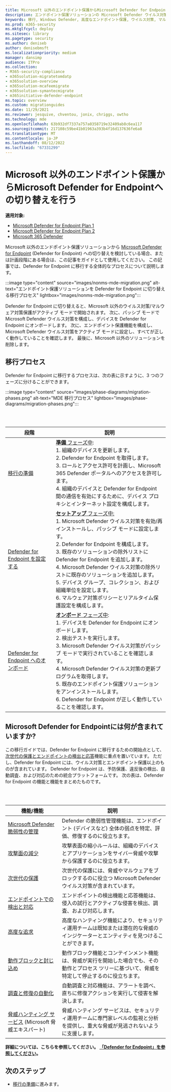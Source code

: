 ```yaml
---
title: Microsoft 以外のエンドポイント保護からMicrosoft Defender for Endpointへの切り替えを行う
description: エンドポイント保護ソリューションの Microsoft Defender ウイルス対策を含むMicrosoft Defender for Endpointに切り替えます。
keywords: 移行, Windows Defender, 高度なエンドポイント保護, ウイルス対策, マルウェア対策, パッシブ モード, アクティブ モード
ms.prod: m365-security
ms.mktglfcycl: deploy
ms.sitesec: library
ms.pagetype: security
ms.author: deniseb
author: denisebmsft
ms.localizationpriority: medium
manager: dansimp
audience: ITPro
ms.collection:
- M365-security-compliance
- m365solution-migratetomdatp
- m365solution-overview
- m365solution-mcafeemigrate
- m365solution-symantecmigrate
- m365initiative-defender-endpoint
ms.topic: overview
ms.custom: migrationguides
ms.date: 11/29/2021
ms.reviewer: jesquive, chventou, jonix, chriggs, owtho
ms.technology: mde
ms.openlocfilehash: 63b932df7337a757a0358719e32409ab8c6ea117
ms.sourcegitcommit: 217108c59be41b01963a393b4f16d137636fe6a8
ms.translationtype: MT
ms.contentlocale: ja-JP
ms.lasthandoff: 08/12/2022
ms.locfileid: "67331299"
---
```

# <a name="make-the-switch-from-non-microsoft-endpoint-protection-to-microsoft-defender-for-endpoint"></a>Microsoft 以外のエンドポイント保護からMicrosoft Defender for Endpointへの切り替えを行う

**適用対象:**
- [Microsoft Defender for Endpoint Plan 1](https://go.microsoft.com/fwlink/?linkid=2154037)
- [Microsoft Defender for Endpoint Plan 2](https://go.microsoft.com/fwlink/?linkid=2154037)
- [Microsoft 365 Defender](https://go.microsoft.com/fwlink/?linkid=2118804)


Microsoft 以外のエンドポイント保護ソリューションから [Microsoft Defender for Endpoint](microsoft-defender-endpoint.md) (Defender for Endpoint) への切り替えを検討している場合、または計画段階にある場合は、この記事をガイドとして使用してください。 この記事では、Defender for Endpoint に移行する全体的なプロセスについて説明します。

:::image type="content" source="images/nonms-mde-migration.png" alt-text="エンドポイント保護ソリューションを Defender for Endpoint に切り替える移行プロセス" lightbox="images/nonms-mde-migration.png":::

Defender for Endpoint に切り替えると、Microsoft 以外のウイルス対策/マルウェア対策保護がアクティブ モードで開始されます。 次に、パッシブ モードで Microsoft Defender ウイルス対策を構成し、デバイスを Defender for Endpoint にオンボードします。 次に、エンドポイント保護機能を構成し、Microsoft Defender ウイルス対策をアクティブ モードに設定し、すべてが正しく動作していることを確認します。 最後に、Microsoft 以外のソリューションを削除します。

## <a name="the-migration-process"></a>移行プロセス

Defender for Endpoint に移行するプロセスは、次の表に示すように、3 つのフェーズに分けることができます。

:::image type="content" source="images/phase-diagrams/migration-phases.png" alt-text="MDE 移行プロセス" lightbox="images/phase-diagrams/migration-phases.png":::


<br/><br/>

|段階|説明|
|--|--|
|[移行の準備](switch-to-mde-phase-1.md)|[**準備** フェーズ中](switch-to-mde-phase-1.md): <br/>1. 組織のデバイスを更新します。<br/>2. Defender for Endpoint を取得します。<br/>3. ロールとアクセス許可を計画し、Microsoft 365 Defender ポータルへのアクセスを許可します。<br/>4. 組織のデバイスと Defender for Endpoint 間の通信を有効にするために、デバイス プロキシとインターネット設定を構成します。 |
|[Defender for Endpoint を設定する](switch-to-mde-phase-2.md)|[**セットアップ** フェーズ中:](switch-to-mde-phase-2.md) <br/>1. Microsoft Defender ウイルス対策を有効/再インストールし、パッシブ モードに設定します。<br/>2. Defender for Endpoint を構成します。<br/>3. 既存のソリューションの除外リストに Defender for Endpoint を追加します。<br/>4. Microsoft Defender ウイルス対策の除外リストに既存のソリューションを追加します。<br/>5. デバイス グループ、コレクション、および組織単位を設定します。<br/>6. マルウェア対策ポリシーとリアルタイム保護設定を構成します。|
|[Defender for Endpoint へのオンボード](switch-to-mde-phase-3.md)|[**オンボード** フェーズ中](switch-to-mde-phase-3.md): <br/>1. デバイスを Defender for Endpoint にオンボードします。<br/>2. 検出テストを実行します。<br/>3. Microsoft Defender ウイルス対策がパッシブ モードで実行されていることを確認します。<br/>4. Microsoft Defender ウイルス対策の更新プログラムを取得します。<br/>5. 既存のエンドポイント保護ソリューションをアンインストールします。<br/>6. Defender for Endpoint が正しく動作していることを確認します。|

## <a name="whats-included-in-microsoft-defender-for-endpoint"></a>Microsoft Defender for Endpointには何が含まれていますか?

この移行ガイドでは、Defender for Endpoint に移行するための開始点として、[次世代の保護](microsoft-defender-antivirus-in-windows-10.md)[とエンドポイントの検出と応答](overview-endpoint-detection-response.md)機能に重点を置いています。 ただし、Defender for Endpoint には、ウイルス対策とエンドポイント保護以上のものが含まれています。 Defender for Endpoint は、予防保護、違反後の検出、自動調査、および対応のための統合プラットフォームです。 次の表は、Defender for Endpoint の機能と機能をまとめたものです。

<br/><br/>

|機能/機能|説明|
|---|---|
|[Microsoft Defender 脆弱性の管理](next-gen-threat-and-vuln-mgt.md)|Defender の脆弱性管理機能は、エンドポイント (デバイスなど) 全体の弱点を特定、評価、修復するのに役立ちます。|
|[攻撃面の減少](overview-attack-surface-reduction.md)|攻撃表面の縮小ルールは、組織のデバイスとアプリケーションをサイバー脅威や攻撃から保護するのに役立ちます。|
|[次世代の保護](microsoft-defender-antivirus-in-windows-10.md)|次世代の保護には、脅威やマルウェアをブロックするのに役立つ Microsoft Defender ウイルス対策が含まれています。|
|[エンドポイントでの検出と対応](overview-endpoint-detection-response.md)|エンドポイントの検出機能と応答機能は、侵入の試行とアクティブな侵害を検出、調査、および対応します。|
|[高度な追求](advanced-hunting-overview.md)|高度なハンティング機能により、セキュリティ運用チームは既知または潜在的な脅威のインジケーターとエンティティを見つけることができます。|
|[動作ブロックと封じ込め](behavioral-blocking-containment.md)|動作ブロック機能とコンテインメント機能は、脅威が実行を開始した場合でも、その動作とプロセス ツリーに基づいて、脅威を特定して停止するのに役立ちます。|
|[調査と修復の自動化](automated-investigations.md)|自動調査と対応機能は、アラートを調べ、直ちに修復アクションを実行して侵害を解決します。|
|[脅威ハンティング サービス](microsoft-threat-experts.md) (Microsoft 脅威エキスパート)|脅威ハンティング サービスは、セキュリティ運用チームに専門家レベルの監視と分析を提供し、重大な脅威が見逃されないように支援します。|

**詳細については、こちらを参照してください。 [「Defender for Endpoint」を参照してください](microsoft-defender-endpoint.md)。**

## <a name="next-step"></a>次のステップ

- [移行の準備](switch-to-mde-phase-1.md)に進みます。
